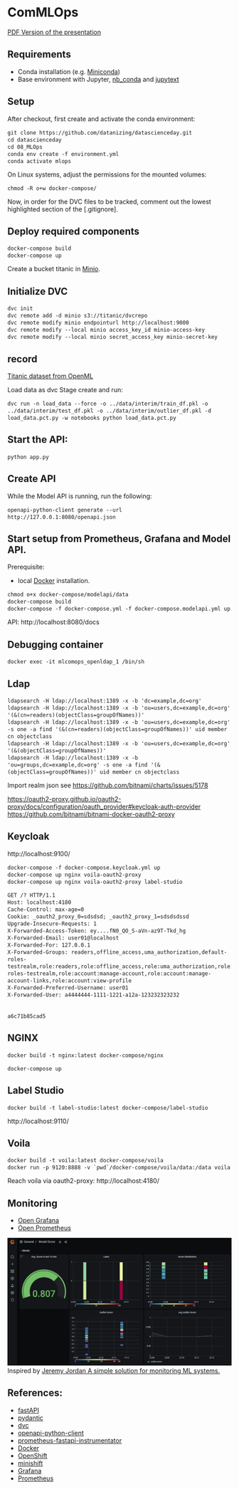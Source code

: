 # ComMLOps

[PDF Version of the presentation](presentation/presentation.pdf)

## Requirements
* Conda installation (e.g. [Miniconda](https://docs.conda.io/en/latest/miniconda.html))
* Base environment with Jupyter, [nb_conda](https://anaconda.org/conda-forge/nb_conda) and [jupytext](https://jupytext.readthedocs.io/en/latest/install.html)
## Setup

After checkout, first create and activate the conda environment:
```
git clone https://github.com/datanizing/datascienceday.git
cd datascienceday
cd 08_MLOps
conda env create -f environment.yml
conda activate mlops
```

On Linux systems, adjust the permissions for the mounted volumes:
```
chmod -R o+w docker-compose/
```

Now, in order for the DVC files to be tracked, comment out the lowest highlighted section of the [.gitignore].

## Deploy required components

```
docker-compose build
docker-compose up
```

Create a bucket titanic in [Minio](http://localhost:9000).

## Initialize DVC

```
dvc init
dvc remote add -d minio s3://titanic/dvcrepo
dvc remote modify minio endpointurl http://localhost:9000
dvc remote modify --local minio access_key_id minio-access-key
dvc remote modify --local minio secret_access_key minio-secret-key
```

## record

[Titanic dataset from OpenML](https://www.openml.org/d/40945)

Load data as dvc Stage create and run:
```
dvc run -n load_data --force -o ../data/interim/train_df.pkl -o ../data/interim/test_df.pkl -o ../data/interim/outlier_df.pkl -d load_data.pct.py -w notebooks python load_data.pct.py
```

## Start the API:

```
python app.py
```

## Create API

While the Model API is running, run the following:
```
openapi-python-client generate --url http://127.0.0.1:8080/openapi.json
```


## Start setup from Prometheus, Grafana and Model API.

Prerequisite: 
* local [Docker](https://docs.docker.com/get-docker/) installation.

```
chmod o+x docker-compose/modelapi/data
docker-compose build
docker-compose -f docker-compose.yml -f docker-compose.modelapi.yml up
```
API: http://localhost:8080/docs

## Debugging container
```
docker exec -it mlcomops_openldap_1 /bin/sh
```
## Ldap
```
ldapsearch -H ldap://localhost:1389 -x -b 'dc=example,dc=org'
ldapsearch -H ldap://localhost:1389 -x -b 'ou=users,dc=example,dc=org' '(&(cn=readers)(objectClass=groupOfNames))'
ldapsearch -H ldap://localhost:1389 -x -b 'ou=users,dc=example,dc=org' -s one -a find '(&(cn=readers)(objectClass=groupOfNames))' uid member cn objectclass
ldapsearch -H ldap://localhost:1389 -x -b 'ou=users,dc=example,dc=org' '(&(objectClass=groupOfNames))'
ldapsearch -H ldap://localhost:1389 -x -b 'ou=groups,dc=example,dc=org' -s one -a find '(&(objectClass=groupOfNames))' uid member cn objectclass

```
Import realm json see
https://github.com/bitnami/charts/issues/5178

https://oauth2-proxy.github.io/oauth2-proxy/docs/configuration/oauth_provider#keycloak-auth-provider
https://github.com/bitnami/bitnami-docker-oauth2-proxy

## Keycloak
http://localhost:9100/

```
docker-compose -f docker-compose.keycloak.yml up
docker-compose up nginx voila-oauth2-proxy
docker-compose up nginx voila-oauth2-proxy label-studio
```

```
GET /? HTTP/1.1
Host: localhost:4180
Cache-Control: max-age=0
Cookie: _oauth2_proxy_0=sdsdsd; _oauth2_proxy_1=sdsdsdssd
Upgrade-Insecure-Requests: 1
X-Forwarded-Access-Token: ey....fN0_QO_S-aVn-az9T-Tkd_hg
X-Forwarded-Email: user01@localhost
X-Forwarded-For: 127.0.0.1
X-Forwarded-Groups: readers,offline_access,uma_authorization,default-roles-testrealm,role:readers,role:offline_access,role:uma_authorization,role:default-roles-testrealm,role:account:manage-account,role:account:manage-account-links,role:account:view-profile
X-Forwarded-Preferred-Username: user01
X-Forwarded-User: a4444444-1111-1221-a12a-123232323232


a6c71b85cad5
```

## NGINX
```
docker build -t nginx:latest docker-compose/nginx
```

```
docker-compose up 
```

## Label Studio
```
docker build -t label-studio:latest docker-compose/label-studio
```
http://localhost:9110/
 
## Voila
```
docker build -t voila:latest docker-compose/voila
docker run -p 9120:8888 -v `pwd`/docker-compose/voila/data:/data voila
```
Reach voila via oauth2-proxy:
http://localhost:4180/


## Monitoring

* [Open Grafana](http://localhost:3000)
* [Open Prometheus](http://localhost:9090)

![Dashboard](images/dashboard.png)
Inspired by [Jeremy Jordan
A simple solution for monitoring ML systems.
](https://www.jeremyjordan.me/ml-monitoring/)

## References:
* [fastAPI](https://fastapi.tiangolo.com/)
* [pydantic]()
* [dvc](https://dvc.org/)
* [openapi-python-client](https://github.com/openapi-generators/openapi-python-client)
* [prometheus-fastapi-instrumentator](https://github.com/trallnag/prometheus-fastapi-instrumentator)
* [Docker](https://docs.docker.com/get-docker/)
* [OpenShift](https://www.openshift.com/)
* [minishift](https://docs.okd.io/3.11/minishift/getting-started/index.html)
* [Grafana](https://grafana.com/)
* [Prometheus](https://prometheus.io/)
